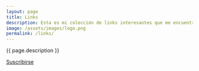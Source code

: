 ```yaml
---
layout: page
title: Links
description: Esta es mi colección de links interesantes que me encuentro navegando en Internet. Piensa en ellos como si fueran retweets. La mayoría de los links son en inglés.
image: /assets/images/logo.png
permalink: /links/
---
```


<p class="text-center">{{ page.description }}</p>

<p>
    <a href="https://bg.raindrop.io/rss/public/50598757" rel="me noopener" target="_blank">
        <i class="fa-solid fa-rss"></i> Suscribirse
    </a>
</p>

<ul id="links"></ul>
